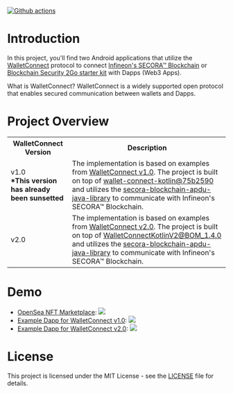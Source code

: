 [![Github actions](https://github.com/infineon/secora-blockchain-walletconnect/actions/workflows/main.yml/badge.svg)](https://github.com/infineon/secora-blockchain-walletconnect/actions)

# Introduction

In this project, you'll find two Android applications that utilize the [WalletConnect](https://walletconnect.com/) protocol to connect [Infineon's SECORA™ Blockchain](https://www.infineon.com/cms/en/product/security-smart-card-solutions/secora-security-solutions/secora-blockchain-security-solutions/) or [Blockchain Security 2Go starter kit](https://www.infineon.com/cms/en/product/evaluation-boards/blockchainstartkit/) with Dapps (Web3 Apps).

What is WalletConnect? WalletConnect is a widely supported open protocol that enables secured communication between wallets and Dapps.

# Project Overview

<table>
  <tr>
    <th>WalletConnect Version</th>
    <th>Description</th>
  </tr>
  <tr>
    <td>v1.0<br><b>*This version has already been sunsetted</b></td>
    <td>The implementation is based on examples from <a href="https://docs.walletconnect.com/1.0/quick-start/wallets/kotlin">WalletConnect v1.0</a>. The project is built on top of <a href="https://github.com/trustwallet/wallet-connect-kotlin/tree/75b2590a7002a0c7ef1c0ee9633aac58eed0c643">wallet-connect-kotlin@75b2590</a> and utilizes the <a href="https://github.com/infineon/secora-blockchain-apdu-java-library">secora-blockchain-apdu-java-library</a> to communicate with Infineon's SECORA™ Blockchain.</td>
  </tr>
  <tr>
    <td>v2.0</td>
    <td>The implementation is based on examples from <a href="https://docs.walletconnect.com/2.0/kotlin/guides/examples-and-resources">WalletConnect v2.0</a>. The project is built on top of <a href="https://github.com/WalletConnect/WalletConnectKotlinV2/tree/BOM_1.4.0/web3/wallet">WalletConnectKotlinV2@BOM_1.4.0</a> and utilizes the <a href="https://github.com/infineon/secora-blockchain-apdu-java-library">secora-blockchain-apdu-java-library</a> to communicate with Infineon's SECORA™ Blockchain.</td>
  </tr>
</table>

# Demo

- [OpenSea NFT Marketplace](https://opensea.io):
  ![](https://github.com/infineon/secora-blockchain-walletconnect/blob/master/media/wc1.0_opensea.gif)
- [Example Dapp for WalletConnect v1.0](https://example.walletconnect.org):
  ![](https://github.com/infineon/secora-blockchain-walletconnect/blob/master/media/wc1.0_example.gif)
- [Example Dapp for WalletConnect v2.0](https://react-app.walletconnect.com):
  ![](https://github.com/infineon/secora-blockchain-walletconnect/blob/master/media/wc2.0_example.gif)

# License
This project is licensed under the MIT License - see the [LICENSE](LICENSE) file for details.
